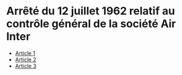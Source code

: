 # Arrêté du 12 juillet 1962 relatif au contrôle général de la société Air Inter

- [Article 1](article-1.md)
- [Article 2](article-2.md)
- [Article 3](article-3.md)
